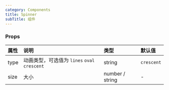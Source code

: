 ```yaml
---
category: Components
title: Spinner
subTitle: 组件
---
```


### Props

| 属性 | 说明 | 类型 | 默认值 |
| :-  | :- | :- | :- |
| type | 动画类型，可选值为 `lines` `oval` `crescent` | string | `crescent` |
| size | 大小 | number / string | - |